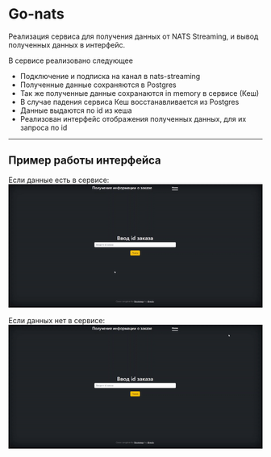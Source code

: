 # Go-nats
Реализация сервиса для получения данных от NATS Streaming, и вывод полученных данных в интерфейс.

В сервисе реализовано следующее
- Подключение и подписка на канал в nats-streaming
- Полученные данные сохраняются в Postgres
- Так же полученные данные сохранаются in memory в сервисе (Кеш)
- В случае падения сервиса Кеш восстанавливается из Postgres
- Данные выдаются по id из кеша
- Реализован интерфейс отображения полученных данных, для их запроса по id

____
## Пример работы интерфейса

Если данные есть в сервисе:
![Данные нашлись в сервисе](static/images/Order_found.gif) 

Если данных нет в сервисе:
![Данные нашлись в сервисе](static/images/Order_not_found.gif) 
